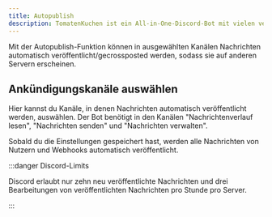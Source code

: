 ```yaml
---
title: Autopublish
description: TomatenKuchen ist ein All-in-One-Discord-Bot mit vielen verschiedenen Funktionen. Mit Autopublish können Nachrichten in Ankündigungskanälen automatisch veröffentlicht werden.
---
```


Mit der Autopublish-Funktion können in ausgewählten Kanälen Nachrichten automatisch veröffentlicht/gecrossposted werden, sodass sie auf anderen Servern erscheinen.

## Ankündigungskanäle auswählen

Hier kannst du Kanäle, in denen Nachrichten automatisch veröffentlicht werden, auswählen. Der Bot benötigt in den Kanälen "Nachrichtenverlauf lesen", "Nachrichten senden" und "Nachrichten verwalten".

Sobald du die Einstellungen gespeichert hast, werden alle Nachrichten von Nutzern und Webhooks automatisch veröffentlicht.

:::danger Discord-Limits

Discord erlaubt nur zehn neu veröffentlichte Nachrichten und drei Bearbeitungen von veröffentlichten Nachrichten pro Stunde pro Server.

:::
